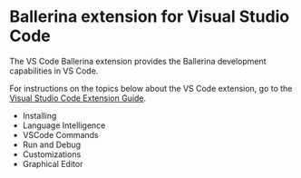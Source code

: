 # Ballerina extension for Visual Studio Code

The VS Code Ballerina extension provides the Ballerina development capabilities in VS Code. 

For instructions on the topics below about the VS Code extension, go to the [Visual Studio Code Extension Guide](https://ballerina.io/learn/tools-ides/vscode-plugin/).

- Installing
- Language Intelligence
- VSCode Commands
- Run and Debug
- Customizations
- Graphical Editor
